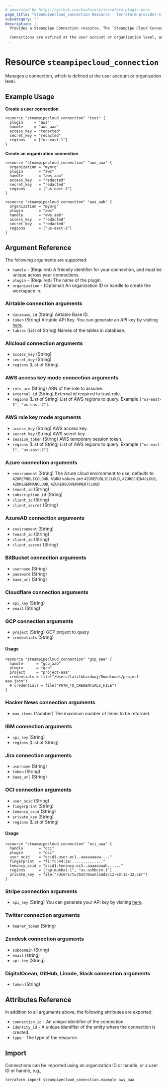 ```yaml
---
# generated by https://github.com/hashicorp/terraform-plugin-docs
page_title: "steampipecloud_connection Resource - terraform-provider-steampipecloud"
subcategory: ""
description: |-
  Provides a Steampipe Connection resource. The `Steampipe Cloud Connection` represents a set of tables for a single data source. Each connection is represented as a distinct Postgres schema. In order to query data, you'll need at least one connection.

  Connections are defined at the user account or organization level, and they can be shared by multiple workspaces within the account or organization.
---
```


# Resource `steampipecloud_connection`

Manages a connection, which is defined at the user account or organization level.

## Example Usage

**Create a user connection**

```hcl
resource "steampipecloud_connection" "test" {
  plugin     = "aws"
  handle     = "aws_aaa"
  access_key = "redacted"
  secret_key = "redacted"
  regions    = ["us-east-1"]
}
```

**Create an organization connection**

```hcl
resource "steampipecloud_connection" "aws_aaa" {
  organization = "myorg"
  plugin       = "aws"
  handle       = "aws_aaa"
  access_key   = "redacted"
  secret_key   = "redacted"
  regions      = ["us-east-1"]
}

resource "steampipecloud_connection" "aws_aab" {
  organization = "myorg"
  plugin       = "aws"
  handle       = "aws_aab"
  access_key   = "redacted"
  secret_key   = "redacted"
  regions      = ["us-east-1"]
}
```

## Argument Reference

The following arguments are supported:

- `handle` - (Required) A friendly identifier for your connection, and must be unique across your connections.
- `plugin` - (Required) The name of the plugin.
- `organization` - (Optional) An organization ID or handle to create the workspace in.

### Airtable connection arguments

- `database_id` (String) Airtable Base ID.
- `token` (String) Airtable API Key. You can generate an API key by visiting [here](https://support.airtable.com/hc/en-us/articles/360056249614-Creating-a-read-only-API-key).
- `tables` (List of String) Names of the tables in database.

### Alicloud connection arguments

- `access_key` (String)
- `secret_key` (String)
- `regions` (List of String)

### AWS access key mode connection arguments

- `role_arn` (String) ARN of the role to assume.
- `external_id` (String) External id required to trust role.
- `regions` (List of String) List of AWS regions to query. Example `["us-east-1", "us-east-2"]`.

### AWS role key mode arguments

- `access_key` (String) AWS access key.
- `secret_key` (String) AWS secret key.
- `session_token` (String) AWS temporary session token.
- `regions` (List of String) List of AWS regions to query. Example `["us-east-1", "us-east-2"]`.

### Azure connection arguments

- `environment` (String) The Azure cloud environment to use, defaults to `AZUREPUBLICCLOUD`. Valid values are `AZUREPUBLICCLOUD`, `AZURECHINACLOUD`, `AZUREGERMANCLOUD`, `AZUREUSGOVERNMENTCLOUD`
- `tenant_id` (String)
- `subscription_id` (String)
- `client_id` (String)
- `client_secret` (String)

### AzureAD connection arguments

- `environment` (String)
- `tenant_id` (String)
- `client_id` (String)
- `client_secret` (String)

### BitBucket connection arguments

- `username` (String)
- `password` (String)
- `base_url` (String)

### Cloudflare connection arguments

- `api_key` (String)
- `email` (String)

### GCP connection arguments

- `project` (String) GCP project to query
- `credentials` (String)

#### Usage

```hcl
resource "steampipecloud_connection" "gcp_aaa" {
  handle      = "gcp_aab"
  plugin      = "gcp"
  project     = "project-aaa"
  credentials = file("/Users/lalitbhardwaj/Downloads/project-aaa.json")
  # credentials = file("PATH_TO_CREDENTIALS_FILE")
}
```

### Hacker News connection arguments

- `max_items` (Number) The maximum number of items to be returned.

### IBM connection arguments

- `api_key` (String)
- `regions` (List of String)

### Jira connection arguments

- `username` (String)
- `token` (String)
- `base_url` (String)

### OCI connection arguments

- `user_ocid` (String)
- `fingerprint` (String)
- `tenancy_ocid` (String)
- `private_key` (String)
- `regions` (List of String)

#### Usage

```hcl
resource "steampipecloud_connection" "oci_aaa" {
  handle       = "oci"
  plugin       = "oci"
  user_ocid    = "ocid1.user.oc1..aaaaaaaaw...."
  fingerprint  = "f1:fc:44:3a:.............."
  tenancy_ocid = "ocid1.tenancy.oc1..aaaaaaaah......"
  regions      = ["ap-mumbai-1", "us-ashburn-1"]
  private_key  = file("/Users/turbot/Downloads/12-08-13-32.cer")
}
```

### Stripe connection arguments

- `api_key` (String) You can generate your API key by visiting [here](https://stripe.com/docs/keys).

### Twitter connection arguments

- `bearer_token` (String)

### Zendesk connection arguments

- `subdomain` (String)
- `email` (string)
- `api_key` (String)

### DigitalOcean, GitHub, Linode, Slack connection arguments

- `token` (String)

## Attributes Reference

In addition to all arguments above, the following attributes are exported:

- `connection_id` - An unique identifier of the connection.
- `identity_id` - A unique identifier of the entity where the connection is created.
- `type` - The type of the resource.

## Import

Connections can be imported using an organization ID or handle, or a user ID or handle, e.g.,

```sh
terraform import steampipecloud_connection.example aws_aaa
```
